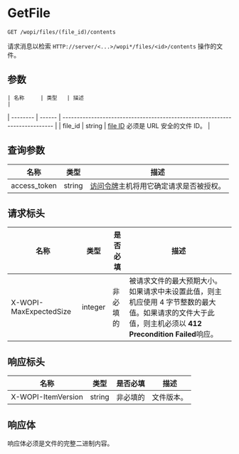 ﻿# GetFile

`GET /wopi/files/(file_id)/contents`

请求消息以检索 `HTTP://server/<...>/wopi*/files/<id>/contents` 操作的文件。

## 参数

	| 名称     | 类型   | 描述                                                                 |
| -------- | ------ | --------------------------------------------------------------------------- |
| file\_id | string | [file ID](../key-concepts.md#file-id) 必须是 URL 安全的文件 ID。 |

## 查询参数

| 名称          | 类型   | 描述                                                                                                                      |
| ------------- | ------ | -------------------------------------------------------------------------------------------------------------------------------- |
| access\_token | string | [访问令牌](../key-concepts.md#access-token)主机将用它确定请求是否被授权。 |

## 请求标头

| 名称                   | 类型    | 是否必填 | 描述                                                                                                                                                                                                                                                                    |
| ---------------------- | ------- | -------- | ------------------------------------------------------------------------------------------------------------------------------------------------------------------------------------------------------------------------------------------------------------------------------ |
| X-WOPI-MaxExpectedSize | integer | 非必填的 | 被请求文件的最大预期大小。如果请求中未设置此值，则主机应使用 4 字节整数的最大值。如果请求的文件大于此值，则主机必须以 **412 Precondition Failed**响应。 |

## 响应标头

| 名称               | 类型   | 是否必填 | 描述       |
| ------------------ | ------ | -------- | ----------------- |
| X-WOPI-ItemVersion | string | 非必填的 | 文件版本。 |

## 响应体

响应体必须是文件的完整二进制内容。

